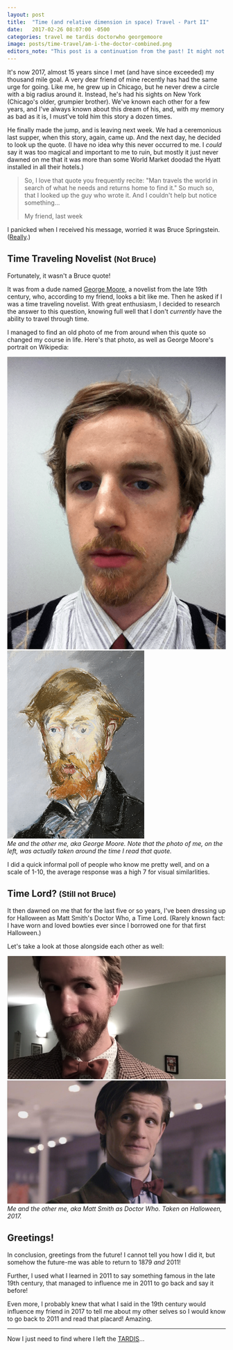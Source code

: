 ```yaml
---
layout: post
title:  "Time (and relative dimension in space) Travel - Part II"
date:   2017-02-26 08:07:00 -0500
categories: travel me tardis doctorwho georgemoore
image: posts/time-travel/am-i-the-doctor-combined.png
editors_note: "This post is a continuation from the past! It might not make a whole lot of sense unless you go back and <a href='/2017/time-travel'>read it</a> first."
---
```


It's now 2017, almost 15 years since I met (and have since exceeded) my thousand mile goal.
A very dear friend of mine recently has had the same urge for going.
Like me, he grew up in Chicago, but he never drew a circle with a big radius around it.
Instead, he's had his sights on New York (Chicago's older, grumpier brother).
We've known each other for a few years, and I've always known about this dream of his, and, with my memory as bad as it is, I must've told him this story a dozen times.

He finally made the jump, and is leaving next week.
We had a ceremonious last supper, when this story, again, came up.
And the next day, he decided to look up the quote.
(I have no idea why this never occurred to me. I _could_ say it was too magical and important to me to ruin, but mostly it just never dawned on me that it was more than some World Market doodad the Hyatt installed in all their hotels.)

> So, I love that quote you frequently recite: "Man travels the world in search of what he needs and returns home to find it." 
> So much so, that I looked up the guy who wrote it.
> And I couldn't help but notice something...
> <footer>My friend, last week</footer>

I panicked when I received his message, worried it was Bruce Springstein. ([Really](/assets/images/posts/time-travel/not-bruce.png).)

## Time Traveling Novelist <small>(Not Bruce)</small>

Fortunately, it wasn't a Bruce quote!

It was from a dude named [George Moore](https://en.wikipedia.org/wiki/George_Moore_(novelist)), a novelist from the late 19th century, who, according to my friend, looks a bit like me.
Then he asked if I was a time traveling novelist.
With great enthusiasm, I decided to research the answer to this question, knowing full well that I don't _currently_ have the ability to travel through time.

I managed to find an old photo of me from around when this quote so changed my course in life.
Here's that photo, as well as George Moore's portrait on Wikipedia:

<div class="row">
  <div class="col-sm-4 col-sm-offset-1">
    <img class="img-responsive" src="/assets/images/posts/time-travel/me-not-george-moore.png" />
  </div>
  <div class="col-sm-4 col-sm-offset-1">
    <img class="img-responsive" src="/assets/images/posts/time-travel/george-moore.png" />
  </div>

  <div class="col-sm-9 col-sm-offset-1 text-center">
    <i class="small">
      Me and the other me, aka George Moore.
      Note that the photo of me, on the left, was actually taken around the time I read that quote.
    </i>
  </div>
</div>

I did a quick informal poll of people who know me pretty well, and on a scale of 1-10, the average response was a high 7 for visual similarlities.

## Time Lord? <small>(Still not Bruce)</small>

It then dawned on me that for the last five or so years, I've been dressing up for Halloween as Matt Smith's Doctor Who, a Time Lord. (Rarely known fact: I have worn and loved bowties ever since I borrowed one for that first Halloween.)

Let's take a look at those alongside each other as well:

<div class="row">
  <div class="col-sm-6">
    <img class="img-responsive" src="/assets/images/posts/time-travel/am-i-the-doctor.png" />
  </div>
  <div class="col-sm-6">
    <img class="img-responsive" src="/assets/images/posts/time-travel/the-doctor.png" />
  </div>
  <div class="col-sm-12 text-center">
    <i class="small">
      Me and the other me, aka Matt Smith as Doctor Who.
      Taken on Halloween, 2017.
    </i>
  </div>
</div>

## Greetings!

In conclusion, greetings from the future! I cannot tell you how I did it, but somehow the future-me was able to return to 1879 _and_ 2011!

Further, I used what I learned in 2011 to say something famous in the late 19th century, that managed to influence me in 2011 to go back and say it before!

Even more, I probably knew that what I said in the 19th century would influence my friend in 2017 to tell me about my other selves so I would know to go back to 2011 and read that placard! Amazing.

* * *

Now I just need to find where I left the [TARDIS](https://en.wikipedia.org/wiki/TARDIS)...
